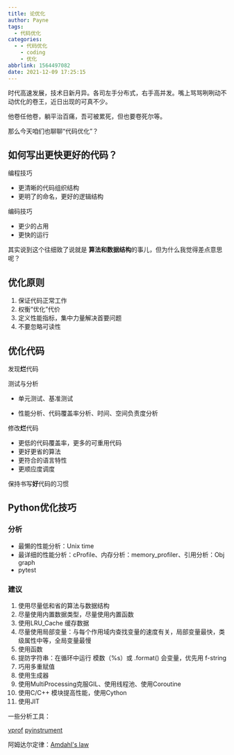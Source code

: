 ```yaml
---
title: 论优化
author: Payne
tags:
  - 代码优化
categories:
  - - 代码优化
    - coding
    - 优化
abbrlink: 1564497082
date: 2021-12-09 17:25:15
---
```


时代高速发展，技术日新月异。各司左手分布式，右手高并发。嘴上骂骂咧咧动不动优化的卷王，近日出现的可真不少。

他卷任他卷，躺平治百痛，吾可被累死，但也要卷死尔等。

那么今天咱们也聊聊“代码优化”？

## 如何写出更快更好的代码？

编程技巧

- 更清晰的代码组织结构
- 更明了的命名，更好的逻辑结构

编码技巧

- 更少的占用
- 更快的运行

其实说到这个往细致了说就是 **算法和数据结构**的事儿，但为什么我觉得差点意思呢？

## 优化原则

1. 保证代码正常工作
2. 权衡“优化”代价
3. 定义性能指标，集中力量解决首要问题
4. 不要忽略可读性

## 优化代码

发现**烂**代码

测试与分析

- 单元测试、基准测试

- 性能分析、代码覆盖率分析、时间、空间负责度分析

修改**烂**代码

- 更低的代码覆盖率，更多的可重用代码
- 更好更省的算法
- 更符合的语言特性
- 更顺应度调度

保持书写**好**代码的习惯

## Python优化技巧

### 分析

- 最懒的性能分析：Unix time
- 最详细的性能分析：cProfile、内存分析：memory_profiler、引用分析：Obj graph
- pytest

### 建议

1. 使用尽量低和省的算法与数据结构
2. 尽量使用内置数据类型，尽量使用内置函数
3. 使用LRU_Cache 缓存数据
4. 尽量使用局部变量：与每个作用域内查找变量的速度有关，局部变量最快，类级属性中等，全局变量最慢
5. 使用函数
6. 提防字符串：在循环中运行 模数（%s）或 .format() 会变量，优先用 f-string
7. 巧用多重赋值
8. 使用生成器
9. 使用MultiProcessing克服GIL、使用线程池、使用Coroutine
10. 使用C/C++ 模块提高性能，使用Cython
11. 使用JIT



一些分析工具：

[vprof](https://github.com/nvdv/vprof)
[pyinstrument](https://github.com/joerick/pyinstrument)



阿姆达尔定律‎：[Amdahl's law](https://en.wikipedia.org/wiki/Amdahl's%20law)



